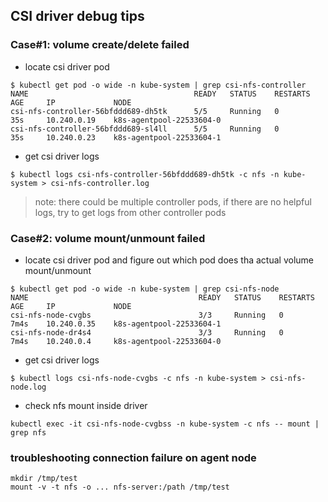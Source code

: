 ## CSI driver debug tips

### Case#1: volume create/delete failed
 - locate csi driver pod
```console
$ kubectl get pod -o wide -n kube-system | grep csi-nfs-controller
NAME                                     READY   STATUS    RESTARTS   AGE     IP             NODE
csi-nfs-controller-56bfddd689-dh5tk      5/5     Running   0          35s     10.240.0.19    k8s-agentpool-22533604-0
csi-nfs-controller-56bfddd689-sl4ll      5/5     Running   0          35s     10.240.0.23    k8s-agentpool-22533604-1
```
 - get csi driver logs
```console
$ kubectl logs csi-nfs-controller-56bfddd689-dh5tk -c nfs -n kube-system > csi-nfs-controller.log
```
> note: there could be multiple controller pods, if there are no helpful logs, try to get logs from other controller pods

### Case#2: volume mount/unmount failed
 - locate csi driver pod and figure out which pod does tha actual volume mount/unmount

```console
$ kubectl get pod -o wide -n kube-system | grep csi-nfs-node
NAME                                      READY   STATUS    RESTARTS   AGE     IP             NODE
csi-nfs-node-cvgbs                        3/3     Running   0          7m4s    10.240.0.35    k8s-agentpool-22533604-1
csi-nfs-node-dr4s4                        3/3     Running   0          7m4s    10.240.0.4     k8s-agentpool-22533604-0
```

 - get csi driver logs
```console
$ kubectl logs csi-nfs-node-cvgbs -c nfs -n kube-system > csi-nfs-node.log
```

 - check nfs mount inside driver
```console
kubectl exec -it csi-nfs-node-cvgbss -n kube-system -c nfs -- mount | grep nfs
```

### troubleshooting connection failure on agent node
```console
mkdir /tmp/test
mount -v -t nfs -o ... nfs-server:/path /tmp/test
```
